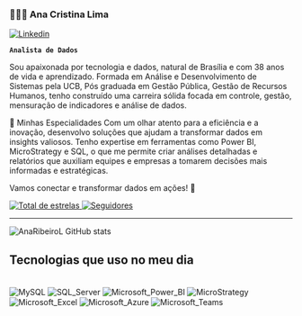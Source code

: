 ### 👩🏻‍💻 Ana Cristina Lima

[![Linkedin](https://img.shields.io/badge/LinkedIn-0077B5?style=for-the-badge&logo=linkedin&logoColor=white)](https://www.linkedin.com/in/anacristina-ribeiro)

**`Analista de Dados`**

 Sou apaixonada por tecnologia e dados, natural de Brasília e com 38 anos de vida e aprendizado. Formada em Análise e Desenvolvimento de Sistemas pela UCB, Pós graduada em Gestão Pública, Gestão de Recursos Humanos, tenho construído uma carreira sólida focada em controle, gestão, mensuração de indicadores e análise de dados.


🔧 Minhas Especialidades
 Com um olhar atento para a eficiência e a inovação, desenvolvo soluções que ajudam a transformar dados em insights valiosos. Tenho expertise em ferramentas como Power BI, MicroStrategy e SQL, o que me permite criar análises detalhadas e relatórios que auxiliam equipes e empresas a tomarem decisões mais informadas e estratégicas.


Vamos conectar e transformar dados em ações! 🚀

<p align="left">    <a href="https://github.com/AnaRibeiroL?tab=repositories&sort=stargazers">        <img 
            alt="Total de estrelas" 
            title="Total de estrelas GitHub" 
            src="https://custom-icon-badges.demolab.com/github/stars/AnaRibeiroL?color=55960c&style=for-the-badge&labelColor=488207&logo=star&label=estrelas"        />
    </a>
    <a href="https://github.com/AnaRibeiroL?tab=followers">        <img 
            alt="Seguidores" 
            title="Me siga no GitHub" 
            src="https://custom-icon-badges.demolab.com/github/followers/AnaRibeiroL?color=236ad3&labelColor=1155ba&style=for-the-badge&logo=github&label=Seguidores&logoColor=white"        />
    </a>
</p>

---

![AnaRibeiroL GitHub stats](https://github-readme-stats.vercel.app/api?username=AnaRibeiroL&show_icons=true&theme=dracula)

## Tecnologias que uso no meu dia

<div style="display: inline_blok"><br/>
 <img align="center" alt="MySQL" src="https://img.shields.io/badge/MySQL-005C84?style=for-the-badge&logo=mysql&logoColor=white" />
 <img align="center" alt="SQL_Server" src="https://img.shields.io/badge/Microsoft_SQL_Server-CC2927?style=for-the-badge&logo=microsoft-sql-server&logoColor=white" />
 <img align="center" alt="Microsoft_Power_BI" src="https://img.shields.io/badge/Power_BI-FFB848?style=for-the-badge&logo=powerbi&logoColor=white" />
 <img align="center" alt="MicroStrategy" src="https://img.shields.io/badge/MicroStrategy-FF4F00?style=for-the-badge&logo=microstrategy&logoColor=white" />
 <img align="center" alt="Microsoft_Excel" src="https://img.shields.io/badge/Microsoft_Excel-217346?style=for-the-badge&logo=microsoft-excel&logoColor=white" />
 <img align="center" alt="Microsoft_Azure" src="https://img.shields.io/badge/Microsoft_Azure-0089D6?style=for-the-badge&logo=microsoft-azure&logoColor=white" />
 <img align="center" alt="Microsoft_Teams" src="https://img.shields.io/badge/Microsoft_Teams-6264A7?style=for-the-badge&logo=microsoft-teams&logoColor=white" />
</div><br/>



